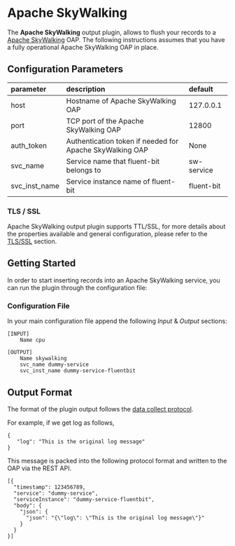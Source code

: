 # Apache SkyWalking

The **Apache SkyWalking** output plugin, allows to flush your records to a [Apache SkyWalking](https://skywalking.apache.org/) OAP. The following instructions assumes that you have a fully operational Apache SkyWalking OAP in place.

## Configuration Parameters

| parameter | description | default |
| :--- | :--- | :--- |
| host | Hostname of Apache SkyWalking OAP | 127.0.0.1 |
| port | TCP port of the Apache SkyWalking OAP | 12800 |
| auth_token | Authentication token if needed for Apache SkyWalking OAP | None |
| svc_name | Service name that fluent-bit belongs to | sw-service |
| svc_inst_name | Service instance name of fluent-bit | fluent-bit |

### TLS / SSL

Apache SkyWalking output plugin supports TTL/SSL, for more details about the properties available and general configuration, please refer to the [TLS/SSL](https://github.com/fluent/fluent-bit-docs/tree/16f30161dc4c79d407cd9c586a0c6839d0969d97/pipeline/configuration/tls_ssl.md) section.

## Getting Started

In order to start inserting records into an Apache SkyWalking service, you can run the plugin through the configuration file:

### Configuration File

In your main configuration file append the following _Input_ & _Output_ sections:

```text
[INPUT]
    Name cpu

[OUTPUT]
    Name skywalking
    svc_name dummy-service
    svc_inst_name dummy-service-fluentbit
```

## Output Format

The format of the plugin output follows the [data collect protocol](https://github.com/apache/skywalking-data-collect-protocol/blob/743f33119dc5621ae98b596eb8b131dd443445c7/logging/Logging.proto).

For example, if we get log as follows,

```text
{
   "log": "This is the original log message"
}
```

This message is packed into the following protocol format and written to the OAP via the REST API.

```text
[{
  "timestamp": 123456789,
  "service": "dummy-service",
  "serviceInstance": "dummy-service-fluentbit",
  "body": {
    "json": {
      "json": "{\"log\": \"This is the original log message\"}"
    }
  } 
}]
```
